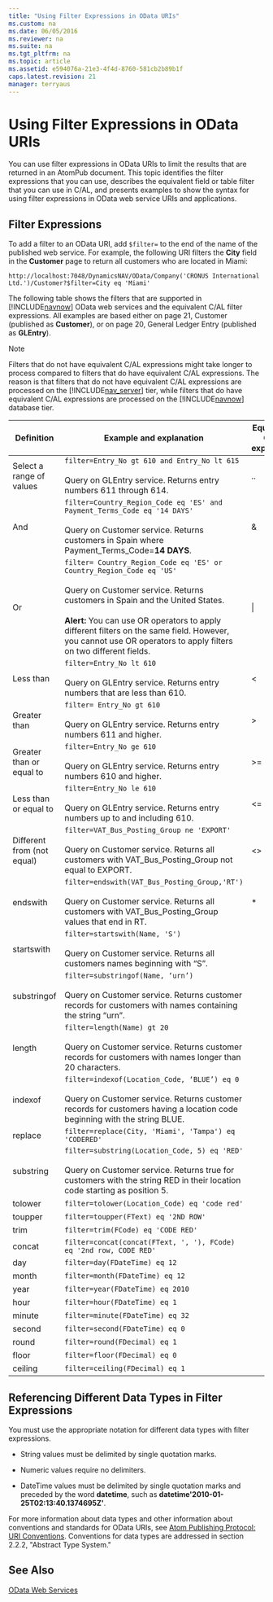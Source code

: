 ```yaml
---
title: "Using Filter Expressions in OData URIs"
ms.custom: na
ms.date: 06/05/2016
ms.reviewer: na
ms.suite: na
ms.tgt_pltfrm: na
ms.topic: article
ms.assetid: e594076a-21e3-4f4d-8760-581cb2b89b1f
caps.latest.revision: 21
manager: terryaus
---
```

# Using Filter Expressions in OData URIs
You can use filter expressions in OData URIs to limit the results that are returned in an AtomPub document. This topic identifies the filter expressions that you can use, describes the equivalent field or table filter that you can use in C\/AL, and presents examples to show the syntax for using filter expressions in OData web service URIs and applications.  
  
## Filter Expressions  
 To add a filter to an OData URI, add `$filter=` to the end of the name of the published web service. For example, the following URI filters the **City** field in the **Customer** page to return all customers who are located in Miami:  
  
```  
http://localhost:7048/DynamicsNAV/OData/Company('CRONUS International Ltd.')/Customer?$filter=City eq 'Miami'  
```  
  
 The following table shows the filters that are supported in [!INCLUDE[navnow](includes/navnow_md.md)] OData web services and the equivalent C\/AL filter expressions. All examples are based either on page 21, Customer \(published as **Customer**\), or on page 20, General Ledger Entry \(published as **GLEntry**\).  
  
> [!NOTE]  
>  Filters that do not have equivalent C\/AL expressions might take longer to process compared to filters that do have equivalent C\/AL expressions. The reason is that filters that do not have equivalent C\/AL expressions are processed on the [!INCLUDE[nav_server](includes/nav_server_md.md)] tier, while filters that do have equivalent C\/AL expressions are processed on the [!INCLUDE[navnow](includes/navnow_md.md)] database tier.  
  
|Definition|Example and explanation|Equivalent C\/AL expression|  
|----------------|-----------------------------|---------------------------------|  
|Select a range of values|`filter=Entry_No gt 610 and Entry_No lt 615`<br /><br /> Query on GLEntry service. Returns entry numbers 611 through 614.|..|  
|And|`filter=Country_Region_Code eq 'ES' and Payment_Terms_Code eq '14 DAYS'`<br /><br /> Query on Customer service. Returns customers in Spain where Payment\_Terms\_Code\=**14 DAYS**.|&|  
|Or|`filter= Country_Region_Code eq 'ES' or Country_Region_Code eq 'US'`<br /><br /> Query on Customer service. Returns customers in Spain and the United States.<br /><br /> **Alert:** You can use OR operators to apply different filters on the same field. However, you cannot use OR operators to apply filters on two different fields.|&#124;|  
|Less than|`filter=Entry_No lt 610`<br /><br /> Query on GLEntry service. Returns entry numbers that are less than 610.|\<|  
|Greater than|`filter= Entry_No gt 610`<br /><br /> Query on GLEntry service. Returns entry numbers 611 and higher.|\>|  
|Greater than or equal to|`filter=Entry_No ge 610`<br /><br /> Query on GLEntry service. Returns entry numbers 610 and higher.|\>\=|  
|Less than or equal to|`filter=Entry_No le 610`<br /><br /> Query on GLEntry service. Returns entry numbers up to and including 610.|\<\=|  
|Different from \(not equal\)|`filter=VAT_Bus_Posting_Group ne 'EXPORT'`<br /><br /> Query on Customer service. Returns all customers with VAT\_Bus\_Posting\_Group not equal to EXPORT.|\<\>|  
|endswith|`filter=endswith(VAT_Bus_Posting_Group,'RT')`<br /><br /> Query on Customer service. Returns all customers with VAT\_Bus\_Posting\_Group values that end in RT.|\*|  
|startswith|`filter=startswith(Name, 'S')`<br /><br /> Query on Customer service. Returns all customers names beginning with “S”.||  
|substringof|`filter=substringof(Name, ‘urn’)`<br /><br /> Query on Customer service. Returns customer records for customers with names containing the string “urn”.||  
|length|`filter=length(Name) gt 20`<br /><br /> Query on Customer service. Returns customer records for customers with names longer than 20 characters.||  
|indexof|`filter=indexof(Location_Code, ‘BLUE’) eq 0`<br /><br /> Query on Customer service. Returns customer records for customers having a location code beginning with the string BLUE.||  
|replace|`filter=replace(City, 'Miami', 'Tampa') eq 'CODERED'`||  
|substring|`filter=substring(Location_Code, 5) eq 'RED'`<br /><br /> Query on Customer service. Returns true for customers with the string RED in their location code starting as position 5.||  
|tolower|`filter=tolower(Location_Code) eq 'code red'`||  
|toupper|`filter=toupper(FText) eq '2ND ROW'`||  
|trim|`filter=trim(FCode) eq 'CODE RED'`||  
|concat|`filter=concat(concat(FText, ', '), FCode) eq '2nd row, CODE RED'`||  
|day|`filter=day(FDateTime) eq 12`||  
|month|`filter=month(FDateTime) eq 12`||  
|year|`filter=year(FDateTime) eq 2010`||  
|hour|`filter=hour(FDateTime) eq 1`||  
|minute|`filter=minute(FDateTime) eq 32`||  
|second|`filter=second(FDateTime) eq 0`||  
|round|`filter=round(FDecimal) eq 1`||  
|floor|`filter=floor(FDecimal) eq 0`||  
|ceiling|`filter=ceiling(FDecimal) eq 1`||  
  
## Referencing Different Data Types in Filter Expressions  
 You must use the appropriate notation for different data types with filter expressions.  
  
-   String values must be delimited by single quotation marks.  
  
-   Numeric values require no delimiters.  
  
-   DateTime values must be delimited by single quotation marks and preceded by the word **datetime**, such as **datetime'2010\-01\-25T02:13:40.1374695Z'**.  
  
 For more information about data types and other information about conventions and standards for OData URIs, see [Atom Publishing Protocol: URI Conventions](http://go.microsoft.com/fwlink/?LinkId=214635). Conventions for data types are addressed in section 2.2.2, "Abstract Type System."  
  
## See Also  
 [OData Web Services](OData-Web-Services.md)